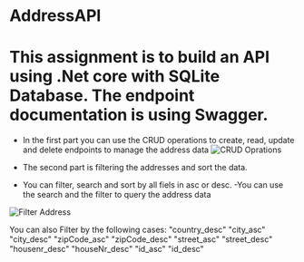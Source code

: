 # AddressAPI
# This assignment is to build an API using .Net core with SQLite Database. The endpoint documentation is using Swagger.
- In the first part you can use the CRUD operations to create, read, update and delete endpoints to manage the address data
![CRUD Oprations](https://user-images.githubusercontent.com/18682065/144727823-0259d7d5-a9af-48f6-a499-e84685da097a.PNG)

- The second part is filtering the addresses and sort the data.
- You can filter, search and sort by all fiels in asc or desc.
-You can use the search and the filter to query the address data

![Filter Address](https://user-images.githubusercontent.com/18682065/144727761-35f843ec-4593-48a3-9a24-2f1901c555a9.PNG)

You can also Filter by the following cases:
"country_desc"
"city_asc"
"city_desc" 
"zipCode_asc"
"zipCode_desc"
"street_asc"
"street_desc"
"housenr_desc"
"houseNr_desc"
"id_asc"
"id_desc"



